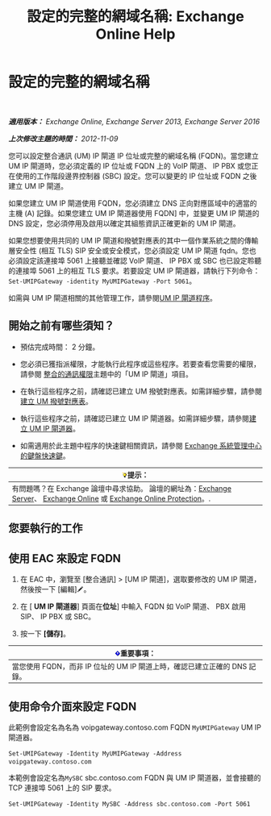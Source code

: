 ﻿---
title: '設定的完整的網域名稱: Exchange Online Help'
TOCTitle: 設定的完整的網域名稱
ms:assetid: af093f87-59b7-44a8-a9a2-8f17f0cc7db8
ms:mtpsurl: https://technet.microsoft.com/zh-tw/library/Ee423553(v=EXCHG.150)
ms:contentKeyID: 50473972
ms.date: 05/23/2018
mtps_version: v=EXCHG.150
ms.translationtype: MT
---

# 設定的完整的網域名稱

 

_**適用版本：** Exchange Online, Exchange Server 2013, Exchange Server 2016_

_**上次修改主題的時間：** 2012-11-09_

您可以設定整合通訊 (UM) IP 閘道 IP 位址或完整的網域名稱 (FQDN)。當您建立 UM IP 閘道時，您必須定義的 IP 位址或 FQDN 上的 VoIP 閘道、 IP PBX 或您正在使用的工作階段邊界控制器 (SBC) 設定。您可以變更的 IP 位址或 FQDN 之後建立 UM IP 閘道。

如果您建立 UM IP 閘道使用 FQDN，您必須建立 DNS 正向對應區域中的適當的主機 (A) 記錄。如果您建立 UM IP 閘道器使用 FQDN\] 中，並變更 UM IP 閘道的 DNS 設定，您必須停用及啟用以確定其組態資訊正確更新的 UM IP 閘道。

如果您想要使用共同的 UM IP 閘道和撥號對應表的其中一個作業系統之間的傳輸層安全性 (相互 TLS) SIP 安全或安全模式，您必須設定 UM IP 閘道 fqdn。您也必須設定該連接埠 5061 上接聽並確認 VoIP 閘道、 IP PBX 或 SBC 也已設定聆聽的連接埠 5061 上的相互 TLS 要求。若要設定 UM IP 閘道器，請執行下列命令： `Set-UMIPGateway -identity MyUMIPGateway -Port 5061`。

如需與 UM IP 閘道相關的其他管理工作，請參閱[UM IP 閘道程序](um-ip-gateway-procedures-exchange-2013-help.md)。

## 開始之前有哪些須知？

  - 預估完成時間： 2 分鐘。

  - 您必須已獲指派權限，才能執行此程序或這些程序。若要查看您需要的權限，請參閱 [整合的通訊權限](unified-messaging-permissions-exchange-2013-help.md)主題中的「UM IP 閘道」項目。

  - 在執行這些程序之前，請確認已建立 UM 撥號對應表。如需詳細步驟，請參閱[建立 UM 撥號對應表](create-a-um-dial-plan-exchange-2013-help.md)。

  - 執行這些程序之前，請確認已建立 UM IP 閘道器。如需詳細步驟，請參閱[建立 UM IP 閘道器](create-a-um-ip-gateway-exchange-2013-help.md)。

  - 如需適用於此主題中程序的快速鍵相關資訊，請參閱 [Exchange 系統管理中心的鍵盤快速鍵](keyboard-shortcuts-in-the-exchange-admin-center-exchange-online-protection-help.md)。

<table>
<thead>
<tr class="header">
<th><img src="images/Bb124558.tip(EXCHG.150).gif" title="提示" alt="提示" />提示：</th>
</tr>
</thead>
<tbody>
<tr class="odd">
<td>有問題嗎？在 Exchange 論壇中尋求協助。 論壇的網址為：<a href="https://go.microsoft.com/fwlink/p/?linkid=60612">Exchange Server</a>、 <a href="https://go.microsoft.com/fwlink/p/?linkid=267542">Exchange Online</a> 或 <a href="https://go.microsoft.com/fwlink/p/?linkid=285351">Exchange Online Protection</a>。.</td>
</tr>
</tbody>
</table>


## 您要執行的工作

## 使用 EAC 來設定 FQDN

1.  在 EAC 中，瀏覽至 \[整合通訊\] \> \[UM IP 閘道\]，選取要修改的 UM IP 閘道，然後按一下 \[編輯\]![編輯圖示](images/JJ218640.6f53ccb2-1f13-4c02-bea0-30690e6ea71d(EXCHG.150).gif "編輯圖示")。

2.  在 \[ **UM IP 閘道器**\] 頁面在**位址**\] 中輸入 FQDN 如 VoIP 閘道、 PBX 啟用 SIP、 IP PBX 或 SBC。

3.  按一下 **\[儲存\]**。

<table>
<thead>
<tr class="header">
<th><img src="images/Bb124558.important(EXCHG.150).gif" title="重要事項" alt="重要事項" />重要事項：</th>
</tr>
</thead>
<tbody>
<tr class="odd">
<td>當您使用 FQDN，而非 IP 位址的 UM IP 閘道上時，確認已建立正確的 DNS 記錄。</td>
</tr>
</tbody>
</table>


## 使用命令介面來設定 FQDN

此範例會設定名為名為 voipgateway.contoso.com FQDN `MyUMIPGateway` UM IP 閘道器。

    Set-UMIPGateway -Identity MyUMIPGateway -Address voipgateway.contoso.com

本範例會設定名為`MySBC` sbc.contoso.com FQDN 與 UM IP 閘道器，並會接聽的 TCP 連接埠 5061 上的 SIP 要求。

    Set-UMIPGateway -Identity MySBC -Address sbc.contoso.com -Port 5061


